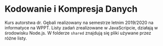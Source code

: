 # Kodowanie i Kompresja Danych

Kurs autorstwa dr. Gębali realizowany na semestrze letnim 2019/2020 na informatyce na WPPT. Listy zadań zrealizowane w JavaScripcie, działają w środowisku Node.js. W folderze `shared` znajdują się pliki używane przez różne listy.